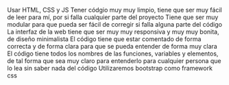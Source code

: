 Usar HTML, CSS y JS
Tener códgio muy muy limpio, tiene que ser muy fácil de leer para mí, por si falla cualquier parte del proyecto
Tiene que ser muy modular para que pueda ser fácil de corregir si falla alguna parte del código
La interfaz de la web tiene que ser muy muy responsiva y muy muy bonita, de diseño minimalista
El código tiene que estar comentado de forma correcta y de forma clara para que se pueda entender de forma muy clara
El código tiene todos los nombres de las funciones, variables y elementos, de tal forma que sea muy claro para entenderlo para cualquier persona que lo lea sin saber nada del código
Utilizaremos bootstrap como framework css
